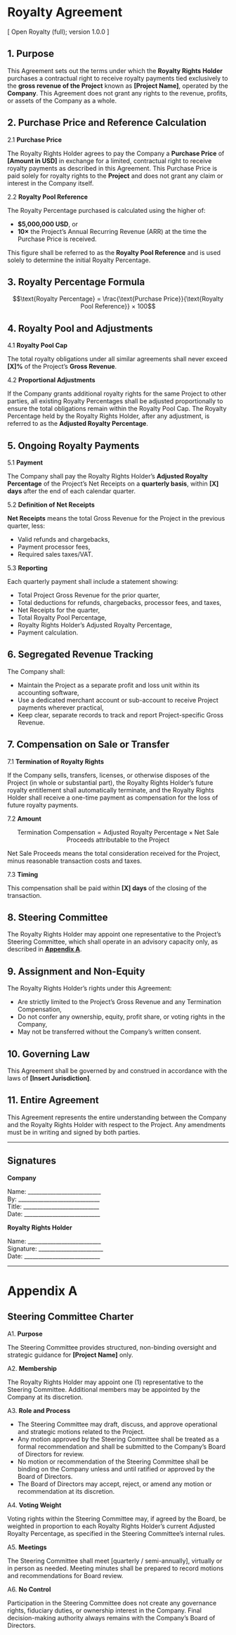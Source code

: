 # Royalty Agreement

[ Open Royalty (full); version 1.0.0 ]

## 1. Purpose

This Agreement sets out the terms under which the **Royalty Rights Holder** purchases a contractual right to receive royalty payments tied exclusively to the **gross revenue of the Project** known as **[Project Name]**, operated by the **Company**.
This Agreement does not grant any rights to the revenue, profits, or assets of the Company as a whole.

## 2. Purchase Price and Reference Calculation

2.1 **Purchase Price**

The Royalty Rights Holder agrees to pay the Company a **Purchase Price** of **[Amount in USD]** in exchange for a limited, contractual right to receive royalty payments as described in this Agreement.
This Purchase Price is paid solely for royalty rights to the **Project** and does not grant any claim or interest in the Company itself.

2.2 **Royalty Pool Reference**

The Royalty Percentage purchased is calculated using the higher of:

- **$5,000,000 USD**, or
- **10×** the Project’s Annual Recurring Revenue (ARR) at the time the Purchase Price is received.

This figure shall be referred to as the **Royalty Pool Reference** and is used solely to determine the initial Royalty Percentage.

## 3. Royalty Percentage Formula
```math
\text{Royalty Percentage} = \frac{\text{Purchase Price}}{\text{Royalty Pool Reference}} × 100
```
## 4. Royalty Pool and Adjustments

4.1 **Royalty Pool Cap**

The total royalty obligations under all similar agreements shall never exceed **[X]%** of the Project’s **Gross Revenue**.

4.2 **Proportional Adjustments**

If the Company grants additional royalty rights for the same Project to other parties, all existing Royalty Percentages shall be adjusted proportionally to ensure the total obligations remain within the Royalty Pool Cap. The Royalty Percentage held by the Royalty Rights Holder, after any adjustment, is referred to as the **Adjusted Royalty Percentage**.

## 5. Ongoing Royalty Payments

5.1 **Payment**

The Company shall pay the Royalty Rights Holder’s **Adjusted Royalty Percentage** of the Project’s Net Receipts on a **quarterly basis**, within **[X] days** after the end of each calendar quarter.

5.2 **Definition of Net Receipts**

**Net Receipts** means the total Gross Revenue for the Project in the previous quarter, less:
- Valid refunds and chargebacks,
- Payment processor fees,
- Required sales taxes/VAT.

5.3 **Reporting**

Each quarterly payment shall include a statement showing:
- Total Project Gross Revenue for the prior quarter,
- Total deductions for refunds, chargebacks, processor fees, and taxes,
- Net Receipts for the quarter,
- Total Royalty Pool Percentage,
- Royalty Rights Holder’s Adjusted Royalty Percentage,
- Payment calculation.

## 6. Segregated Revenue Tracking

The Company shall:
- Maintain the Project as a separate profit and loss unit within its accounting software,
- Use a dedicated merchant account or sub-account to receive Project payments wherever practical,
- Keep clear, separate records to track and report Project-specific Gross Revenue.

## 7. Compensation on Sale or Transfer

7.1 **Termination of Royalty Rights**

If the Company sells, transfers, licenses, or otherwise disposes of the Project (in whole or substantial part), the Royalty Rights Holder’s future royalty entitlement shall automatically terminate, and the Royalty Rights Holder shall receive a one-time payment as compensation for the loss of future royalty payments.

7.2 **Amount**

```math
\text{Termination Compensation} = \text{Adjusted Royalty Percentage} × \text{Net Sale Proceeds attributable to the Project}
```

Net Sale Proceeds means the total consideration received for the Project, minus reasonable transaction costs and taxes.

7.3 **Timing**

This compensation shall be paid within **[X] days** of the closing of the transaction.

## 8. Steering Committee

The Royalty Rights Holder may appoint one representative to the Project’s Steering Committee, which shall operate in an advisory capacity only, as described in **[Appendix A](#appendix-a)**.

## 9. Assignment and Non-Equity

The Royalty Rights Holder’s rights under this Agreement:
- Are strictly limited to the Project’s Gross Revenue and any Termination Compensation,
- Do not confer any ownership, equity, profit share, or voting rights in the Company,
- May not be transferred without the Company’s written consent.

## 10. Governing Law

This Agreement shall be governed by and construed in accordance with the laws of **[Insert Jurisdiction]**.

## 11. Entire Agreement

This Agreement represents the entire understanding between the Company and the Royalty Rights Holder with respect to the Project. Any amendments must be in writing and signed by both parties.

---

## Signatures

**Company**

Name: __________________________<br>
By: _____________________________<br>
Title: ___________________________<br>
Date: ___________________________<br>

**Royalty Rights Holder**

Name: __________________________<br>
Signature: _______________________<br>
Date: ___________________________<br>


---

# Appendix A

## Steering Committee Charter

A1. **Purpose**

The Steering Committee provides structured, non-binding oversight and strategic guidance for **[Project Name]** only.

A2. **Membership**

The Royalty Rights Holder may appoint one (1) representative to the Steering Committee. Additional members may be appointed by the Company at its discretion.

A3. **Role and Process**

- The Steering Committee may draft, discuss, and approve operational and strategic motions related to the Project.
- Any motion approved by the Steering Committee shall be treated as a formal recommendation and shall be submitted to the Company’s Board of Directors for review.
- No motion or recommendation of the Steering Committee shall be binding on the Company unless and until ratified or approved by the Board of Directors.
- The Board of Directors may accept, reject, or amend any motion or recommendation at its discretion.

A4. **Voting Weight**

Voting rights within the Steering Committee may, if agreed by the Board, be weighted in proportion to each Royalty Rights Holder’s current Adjusted Royalty Percentage, as specified in the Steering Committee’s internal rules.

A5. **Meetings**

The Steering Committee shall meet [quarterly / semi-annually], virtually or in person as needed. Meeting minutes shall be prepared to record motions and recommendations for Board review.

A6. **No Control**

Participation in the Steering Committee does not create any governance rights, fiduciary duties, or ownership interest in the Company. Final decision-making authority always remains with the Company’s Board of Directors.
